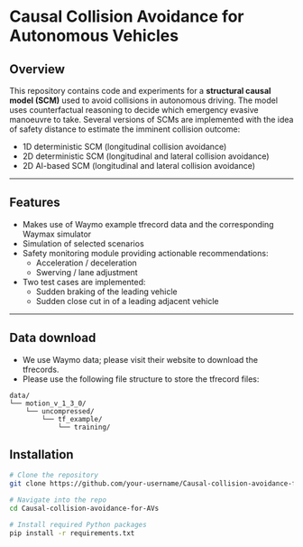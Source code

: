# Causal Collision Avoidance for Autonomous Vehicles

## Overview
This repository contains code and experiments for a **structural causal model (SCM)** used to avoid collisions in autonomous driving. The model uses counterfactual reasoning to decide which emergency evasive manoeuvre to take. Several versions of SCMs are implemented with the idea of safety distance to estimate the imminent collision outcome: 
- 1D deterministic SCM (longitudinal collision avoidance) 
- 2D deterministic SCM (longitudinal and lateral collision avoidance)
- 2D AI-based SCM (longitudinal and lateral collision avoidance)

---

## Features
- Makes use of Waymo example tfrecord data and the corresponding Waymax simulator
- Simulation of selected scenarios
- Safety monitoring module providing actionable recommendations:
  - Acceleration / deceleration
  - Swerving / lane adjustment
- Two test cases are implemented: 
  - Sudden braking of the leading vehicle
  - Sudden close cut in of a leading adjacent vehicle
---

## Data download
- We use Waymo data; please visit their website to download the tfrecords.
- Please use the following file structure to store the tfrecord files:
```text
data/
└── motion_v_1_3_0/
    └── uncompressed/
        └── tf_example/
            └── training/
```

## Installation

```bash
# Clone the repository
git clone https://github.com/your-username/Causal-collision-avoidance-for-AVs.git

# Navigate into the repo
cd Causal-collision-avoidance-for-AVs

# Install required Python packages
pip install -r requirements.txt

```
